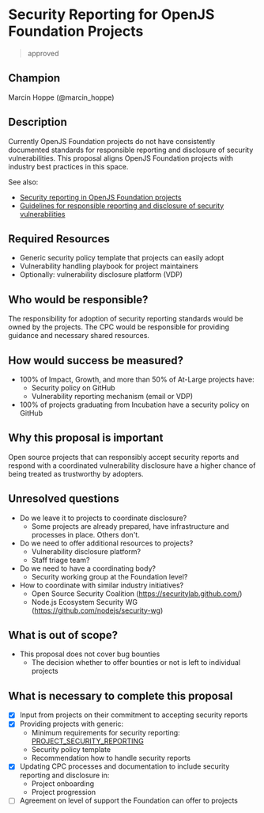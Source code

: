 # Security Reporting for OpenJS Foundation Projects
>  approved

## Champion

Marcin Hoppe (@marcin_hoppe)

## Description

Currently OpenJS Foundation projects do not have consistently documented standards for responsible reporting and disclosure of security vulnerabilities. This proposal aligns OpenJS Foundation projects with industry best practices in this space.

See also:
- [Security reporting in OpenJS Foundation projects](https://gist.github.com/MarcinHoppe/b13a870770522c31a8386ada48b2e40f)
- [Guidelines for responsible reporting and disclosure of security vulnerabilities](https://github.com/nodejs/package-maintenance/blob/master/docs/drafts/security-guidelines.md)

## Required Resources

- Generic security policy template that projects can easily adopt
- Vulnerability handling playbook for project maintainers
- Optionally: vulnerability disclosure platform (VDP)

## Who would be responsible?

The responsibility for adoption of security reporting standards would be owned by the projects. The CPC would be responsible for providing guidance and necessary shared resources.

## How would success be measured?

- 100% of Impact, Growth, and more than 50% of At-Large projects have:
    - Security policy on GitHub
    - Vulnerability reporting mechanism (email or VDP)
- 100% of projects graduating from Incubation have a security policy on GitHub

## Why this proposal is important

Open source projects that can responsibly accept security reports and respond with a coordinated vulnerability disclosure have a higher chance of being treated as trustworthy by adopters.

## Unresolved questions

- Do we leave it to projects to coordinate disclosure?
    - Some projects are already prepared, have infrastructure and processes in place. Others don't.
- Do we need to offer additional resources to projects?
    - Vulnerability disclosure platform?
    - Staff triage team?
- Do we need to have a coordinating body?
    - Security working group at the Foundation level?
- How to coordinate with similar industry initiatives?
    - Open Source Security Coalition (https://securitylab.github.com/)
    - Node.js Ecosystem Security WG (https://github.com/nodejs/security-wg)

## What is out of scope?

- This proposal does not cover bug bounties
    - The decision whether to offer bounties or not is left to individual projects

## What is necessary to complete this proposal

- [x] Input from projects on their commitment to accepting security reports
- [x] Providing projects with generic:
    - Minimum requirements for security reporting: [PROJECT_SECURITY_REPORTING](../../../PROJECT_SECURITY_REPORTING.md)
    - Security policy template
    - Recommendation how to handle security reports
- [x] Updating CPC processes and documentation to include security reporting and disclosure in:
    - Project onboarding
    - Project progression
- [ ] Agreement on level of support the Foundation can offer to projects
